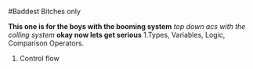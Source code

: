 #Baddest Bitches only

**This one is for the boys with the booming system**
*top down acs with the colling system*
**okay now lets get serious**
1.Types, Variables, Logic, Comparison Operators.
1. Control flow
